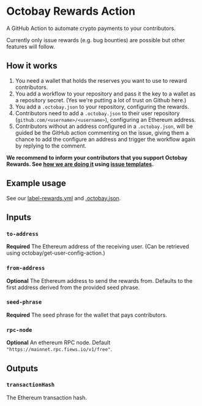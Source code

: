 # Octobay Rewards Action

A GitHub Action to automate crypto payments to your contributors.

Currently only issue rewards (e.g. bug bounties) are possible but other features will follow.

## How it works

1. You need a wallet that holds the reserves you want to use to reward contributors.
2. You add a workflow to your repository and pass it the key to a wallet as a repository secret. (Yes we're putting a lot of trust on Github here.)
3. You add a `.octobay.json` to your repository, configuring the rewards.
4. Contributors need to add a `.octobay.json` to their user repository (`github.com/<username>/<username>`), configuring an Ethereum address.
5. Contributors without an address configured in a `.octobay.json`, will be guided be the GitHub action commenting on the issue, giving them a chance to add the configure an address and trigger the workflow again by replying to the comment.

**We recommend to inform your contributors that you support Octobay Rewards. See [how we are doing it](https://github.com/Octobay/rewards-action/issues/new/choose) using [issue templates](https://docs.github.com/en/communities/using-templates-to-encourage-useful-issues-and-pull-requests/configuring-issue-templates-for-your-repository).**

## Example usage

See our [label-rewards.yml](.github/workflows/label-rewards.yml) and [.octobay.json](.octobay.json).

## Inputs

### `to-address`

**Required** The Ethereum address of the receiving user. (Can be retrieved using octobay/get-user-config-action.)

### `from-address`

**Optional** The Ethereum address to send the rewards from. Defaults to the first address derived from the provided seed phrase.

### `seed-phrase`

**Required** The seed phrase for the wallet that pays contributors.

### `rpc-node`

**Optional** An ethereum RPC node. Default `"https://mainnet.rpc.fiews.io/v1/free"`.

## Outputs

### `transactionHash`

The Ethereum transaction hash.
